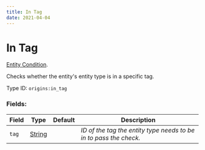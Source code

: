 ```yaml
---
title: In Tag
date: 2021-04-04
---
```

# In Tag

[Entity Condition](../entity_conditions.md).

Checks whether the entity's entity type is in a specific tag.

Type ID: `origins:in_tag`

### Fields:

Field  | Type | Default | Description
-------|------|---------|-------------
`tag` | [String](../data_types/string.md) | |  _ID of the tag the entity type needs to be in to pass the check._
